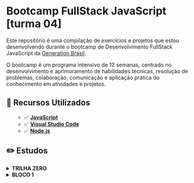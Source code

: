 # Bootcamp FullStack JavaScript [turma 04]

Este repositório é uma compilação de exercícios e projetos que estou desenvolvendo durante o bootcamp de Desenvolvimento FullStack JavaScript da [Generation Brasil](https://brazil.generation.org/).

O bootcamp é um programa intensivo de 12 semanas, centrado no desenvolvimento e aprimoramento de habilidades técnicas, resolução de problemas, colaboração, comunicação e aplicação prática do conhecimento em atividades e projetos.

## 🚀 Recursos Utilizados

<ul>

- ✅ **[JavaScript](https://developer.mozilla.org/pt-BR/docs/Learn/JavaScript/First_steps/What_is_JavaScript)**
- ✅ **[Visual Studio Code](https://code.visualstudio.com/?WT.mc_id=javascript-14034-gllemos)**
- ✅ **[Node.js](https://nodejs.org/en/)**
</ul>

## ✏️ Estudos

<details><summary><b>TRILHA ZERO</b></summary>
<ul>
<li>📚 Lógica de Programação com Portugol Studio.</li>
</ul>
</details>
<details><summary><b>BLOCO 1</b></summary>
<ul>
<details><summary><b> Semana 1</b></summary>
<p>📚 Soft Skills | Introdução ao Papel de
Desenvolvedor JavaScript</p>
<ul>
<li>Competências Comportamentais e Mentalidades. </li>
<li>Persistência | Proatividade | Gestão Eficaz do Tempo | Trabalho em Equipe.</li>
<li>Colaboração e Comunicação Eficaz no Local de Trabalho.</li>
<li>Atenção aos Detalhes e Orientação ao Futuro.</li>
<li>Aprendizagem Contínua e a Importância de se manter atualizado.</li>
<li>Resolução de Problemas no desenvolvimento de software.</li>
</ul>
<br>
</details>

<details><summary><b>Semana 2
 </b></summary>

**[Semana 2](./semana-2)**

 <p>📚 Introdução à Ciência da
Computação | Introdução à
Programação JavaScript</p>

<ul>
[ SCRUM ]
<li>Desenvolvimento Ágil de Software com SCRUM.</li>
<li>Atividade de Treinamento Ágil 1.</li>
<br>
[ JAVASCRIPT ]
<br>
<li>Controle de Origem com Git.</li>
<li>Introdução a JavaScript.</li>
<li>JavaScript IDE - VSCODE.</li>
<li>Variáveis, Tipos de Dados e Operadores Aritméticos.</li>
<li>Operadores Lógicos.</li>
<li>Laços Condicionais.</li>

<br>
[ SOFT SKILLS ]
<li> Ética na Indústria de Desenvolvimento Web</li>
<li>Responsabilidade Pessoal</li>
<li>Comunicação Não Violenta</li>

</ul>
<br>
</details>

</ul>
